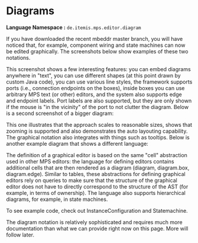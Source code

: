 # Diagrams

**Language Namespace :** `de.itemis.mps.editor.diagram`

If you have downloaded the recent mbeddr master branch, you will have noticed that, for example, component wiring and state machines can now be edited graphically. The screenshots below show examples of these two notations.







This screenshot shows a few interesting features: you can embed diagrams anywhere in "text", you can use different shapes (at this point drawn by custom Java code), you can use various line styles, the framework supports ports (i.e., connection endpoints on the boxes), inside boxes you can use arbitrary MPS text (or other) editors, and the system also supports edge and endpoint labels. Port labels are also supported, but they are only shown if the mouse is "in the vicinity" of the port to not clutter the diagram. Below is a second screenshot of a bigger diagram:




This one illustrates that the approach scales to reasonable sizes, shows that zooming is supported and also demonstrates the auto layouting capability. The graphical notation also integrates with things such as tooltips. Below is another example diagram that shows a different language:


 

The definition of a graphical editor is based on the same "cell" abstraction used in other MPS editors: the language for defining editors contains additional cells that are then rendered as a diagram (diagram, diagram.box, diagram.edge). Similar to tables, these abstractions for defining graphical editors rely on queries to make sure that the structure of the graphical editor does not have to directly correspond to the structure of the AST (for example, in terms of ownership). The language also supports hierarchical diagrams, for example, in state machines.

To see example code, check out InstanceConfiguration and Statemachine.

The diagram notation is relatively sophisticated and requires much more documentation than what we can provide right now on this page. More will follow later.


 
